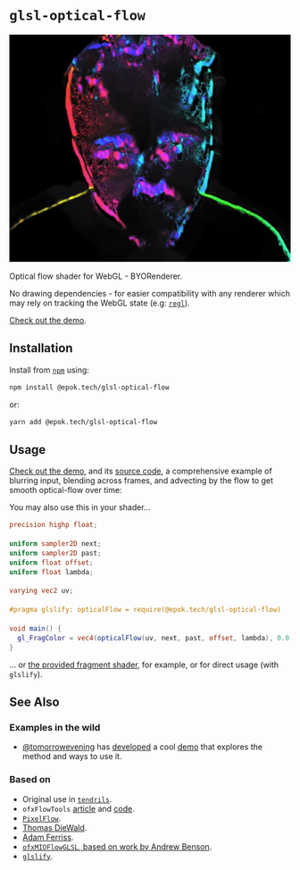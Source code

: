 # `glsl-optical-flow`

[![Optical flow advection demo](./snap/demo.png)](https://epok.tech/glsl-optical-flow "Optical flow advection demo")

Optical flow shader for WebGL - BYORenderer.

No drawing dependencies - for easier compatibility with any renderer which may rely on tracking the WebGL state (e.g: [`regl`](https://github.com/regl-project/regl/)).

[Check out the demo](http://epok.tech/glsl-optical-flow/).

## Installation

Install from [`npm`](https://www.npmjs.com/package/@epok.tech/glsl-optical-flow) using:
```bash
npm install @epok.tech/glsl-optical-flow
```
or:
```bash
yarn add @epok.tech/glsl-optical-flow
```

## Usage

[Check out the demo](http://epok.tech/glsl-optical-flow/), and its [source code](https://github.com/keeffEoghan/glsl-optical-flow/blob/master/demo/), a comprehensive example of blurring input, blending across frames, and advecting by the flow to get smooth optical-flow over time:

You may also use this in your shader...
```glsl
precision highp float;

uniform sampler2D next;
uniform sampler2D past;
uniform float offset;
uniform float lambda;

varying vec2 uv;

#pragma glslify: opticalFlow = require(@epok.tech/glsl-optical-flow)

void main() {
  gl_FragColor = vec4(opticalFlow(uv, next, past, offset, lambda), 0.0, 1.0);
}
```

... or [the provided fragment shader](https://github.com/keeffEoghan/glsl-optical-flow/blob/master/index.frag.glsl), for example, or for direct usage (with `glslify`).

## See Also

### Examples in the wild
- [@tomorrowevening](https://github.com/tomorrowevening/) has [developed](https://github.com/tomorrowevening/webgl-optical-flow) a cool [demo](https://webgl-optical-flow.vercel.app/) that explores the method and ways to use it.

### Based on
- Original use in [`tendrils`](https://github.com/keeffEoghan/tendrils).
- `ofxFlowTools` [article](https://forum.openframeworks.cc/t/ofxflowtools-optical-flow-fluid-dynamics-and-particles-in-glsl/15470) and [code](https://github.com/moostrik/ofxFlowTools).
- [`PixelFlow`](https://github.com/diwi/PixelFlow).
- [Thomas DieWald](http://thomasdiewald.com/blog/?p=2766).
- [Adam Ferriss](https://adamferriss.com/gush/).
- [`ofxMIOFlowGLSL`, based on work by Andrew Benson](https://github.com/princemio/ofxMIOFlowGLSL/blob/master/src/FlowShader.cpp).
- [`glslify`](https://github.com/glslify/glslify).
